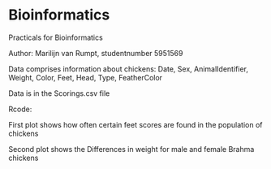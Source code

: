 # Bioinformatics
Practicals for Bioinformatics

Author: Marilijn van Rumpt, studentnumber 5951569

Data comprises information about chickens: Date, Sex, AnimalIdentifier, Weight, Color, Feet, Head, Type, FeatherColor

Data is in the Scorings.csv file

Rcode:

First plot shows how often certain feet scores are found in the population of chickens

Second plot shows the Differences in weight for male and female Brahma chickens

